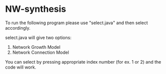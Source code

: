# NW-synthesis

To run the following program please use "select.java" and then select accordingly.

select.java will give two options:
1) Network Growth Model
2) Network Connection Model

You can select by pressing appropriate index number (for ex. 1 or 2) and the code will work.
